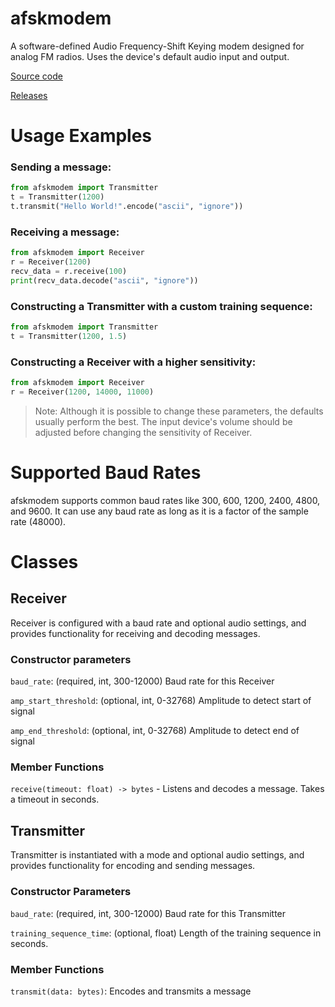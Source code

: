 # afskmodem
A software-defined Audio Frequency-Shift Keying modem designed for analog FM radios. Uses the device's default audio input and output.

[Source code](https://github.com/lavajuno/afskmodem)

[Releases](https://github.com/lavajuno/afskmodem/releases)

# Usage Examples

### Sending a message:
```python
from afskmodem import Transmitter
t = Transmitter(1200)
t.transmit("Hello World!".encode("ascii", "ignore"))
```

### Receiving a message:
```python
from afskmodem import Receiver
r = Receiver(1200)
recv_data = r.receive(100)
print(recv_data.decode("ascii", "ignore"))
```

### Constructing a Transmitter with a custom training sequence:
```python
from afskmodem import Transmitter
t = Transmitter(1200, 1.5)
```

### Constructing a Receiver with a higher sensitivity:
```python
from afskmodem import Receiver
r = Receiver(1200, 14000, 11000)
```

> Note: Although it is possible to change these parameters, the defaults usually perform the best.
> The input device's volume should be adjusted before changing the sensitivity of Receiver.

# Supported Baud Rates
afskmodem supports common baud rates like 300, 600, 1200, 2400, 4800, and 9600.
It can use any baud rate as long as it is a factor of the sample rate (48000).

# Classes

## Receiver

Receiver is configured with a baud rate and optional audio settings,
and provides functionality for receiving and decoding messages.

### Constructor parameters

`baud_rate`: (required, int, 300-12000) Baud rate for this Receiver

`amp_start_threshold`: (optional, int, 0-32768) Amplitude to detect start of signal

`amp_end_threshold`: (optional, int, 0-32768) Amplitude to detect end of signal


### Member Functions

`receive(timeout: float) -> bytes` - Listens and decodes a message. Takes a timeout in seconds.

## Transmitter

Transmitter is instantiated with a mode and optional audio settings,
and provides functionality for encoding and sending messages.

### Constructor Parameters

`baud_rate`: (required, int, 300-12000) Baud rate for this Transmitter

`training_sequence_time`: (optional, float) Length of the training sequence in seconds.

### Member Functions

`transmit(data: bytes)`: Encodes and transmits a message
